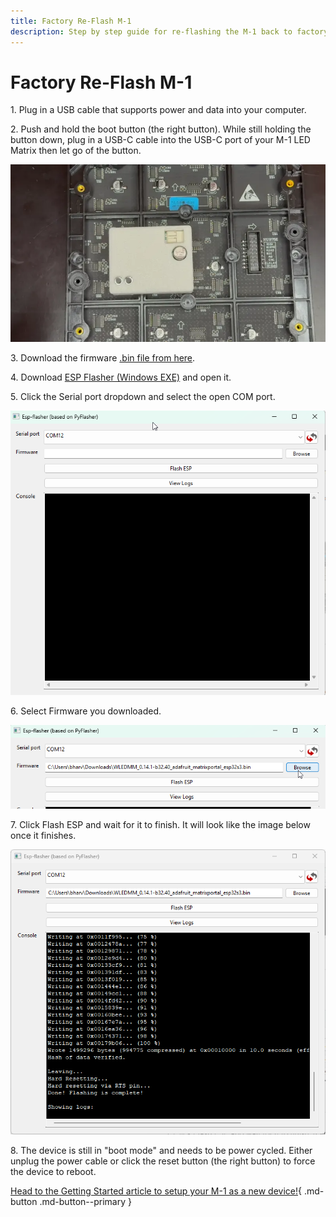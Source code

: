```yaml
---
title: Factory Re-Flash M-1
description: Step by step guide for re-flashing the M-1 back to factory firmware.
---
```

# Factory Re-Flash M-1

1\. Plug in a USB cable that supports power and data into your computer.

2\. Push and hold the boot button (the right button). While still holding the button down, plug in a USB-C cable into the USB-C port of your M-1 LED Matrix then let go of the button.

![](../../../assets/m-1-hold-boot-webp.webp)

3\. Download the firmware <a href="https://github.com/MoonModules/WLED/releases/download/v0.14.1-beta.32/WLEDMM_0.14.1-b32.40_adafruit_matrixportal_esp32s3.bin" target="_blank" rel="noreferrer nofollow noopener">.bin file from here</a>.

4\. Download <a href="https://wiki.apolloautomation.com/static/ESP-Flasher.exe" title="Click here to download the ESP-Flasher Tool" target="_blank" rel="noreferrer nofollow noopener">ESP Flasher (Windows EXE)</a> and open it.

5\. Click the Serial port dropdown and select the open COM port.

![](../../../assets/m-1-select-open-com-port.png)

6\. Select Firmware you downloaded.

![](../../../assets/m-1-select-firmware-you-downloaded.png)

7\. Click Flash ESP and wait for it to finish. It will look like the image below once it finishes.

![](../../../assets/m-1-reflash-completed.png)

8\. The device is still in "boot mode" and needs to be power cycled. Either unplug the power cable or click the reset button (the right button) to force the device to reboot.

[Head to the Getting Started article to setup your M-1 as a new device!](https://wiki.apolloautomation.com/products/m1/setup/getting-started-m1/){  .md-button .md-button--primary }